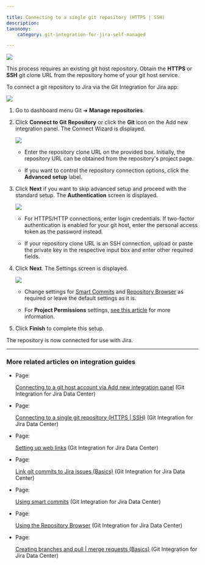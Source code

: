 ```yaml
---

title: Connecting to a single git repository (HTTPS | SSH)
description:
taxonomy:
    category: git-integration-for-jira-self-managed

---
```

![](https://bigbrassband.atlassian.net/wiki/download/attachments/2044035207/gitlab-repository-home.png?version=1&modificationDate=1640790600104&cacheVersion=1&api=v2)

This process requires an existing git host repository. Obtain the **HTTPS** or **SSH** git clone URL from the repository home of your git host service.

To connect a git repository to Jira via the Git Integration for Jira app:

![](https://bigbrassband.atlassian.net/wiki/download/thumbnails/2044035207/gitserver-gitmgr-connect-repo-sel.png?version=1&modificationDate=1640790600110&cacheVersion=1&api=v2&width=680&height=402)

1.  Go to dashboard menu Git ➜ **Manage repositories**.

2.  Click **Connect to Git Repository** or click the **Git** icon on the Add new integration panel. The Connect Wizard is displayed.

    ![](https://bigbrassband.atlassian.net/wiki/download/thumbnails/2044035207/gitserver-connect-wizard-01(c).png?version=1&modificationDate=1640790600121&cacheVersion=1&api=v2&width=646&height=502)
    *   Enter the repository clone URL on the provided box. Initially, the repository URL can be obtained from the repository's project page.

    *   If you want to control the repository connection options, click the **Advanced setup** label.

3.  Click **Next** if you want to skip advanced setup and proceed with the standard setup. The **Authentication** screen is displayed.

    ![](https://bigbrassband.atlassian.net/wiki/download/thumbnails/2044035207/gitserver-connect-wizard-02a.png?version=1&modificationDate=1640790600123&cacheVersion=1&api=v2&width=646&height=428)
    *   For HTTPS/HTTP connections, enter login credentials. If two-factor authentication is enabled for your git host, enter the personal access token as the password instead.

    *   If your repository clone URL is an SSH connection, upload or paste the private key in the respective input box and enter other required fields.

4.  Click **Next**. The Settings screen is displayed.

    ![](https://bigbrassband.atlassian.net/wiki/download/thumbnails/2044035207/gitserver-connect-wizard-03a.png?version=1&modificationDate=1640790600125&cacheVersion=1&api=v2&width=646&height=391)
    *   Change settings for [Smart Commits](https://bigbrassband.atlassian.net/wiki/spaces/GITSERVER/pages/1923029046) and [Repository Browser](https://bigbrassband.atlassian.net/wiki/spaces/GITSERVER/pages/1923029214) as required or leave the default settings as it is.

    *   For **Project Permissions** settings, [see this article](https://bigbrassband.atlassian.net/wiki/spaces/GITSERVER/pages/1923028500) for more information.

5.  Click **Finish** to complete this setup.


The repository is now connected for use with Jira.

* * *

### More related articles on integration guides

*   Page:

    [Connecting to a git host account via Add new integration panel](/wiki/spaces/GIJDC/pages/2044035170/Connecting+to+a+git+host+account+via+Add+new+integration+panel) (Git Integration for Jira Data Center)

*   Page:

    [Connecting to a single git repository (HTTPS | SSH)](/wiki/spaces/GIJDC/pages/2044035207) (Git Integration for Jira Data Center)

*   Page:

    [Setting up web links](/wiki/spaces/GIJDC/pages/2045181986/Setting+up+web+links) (Git Integration for Jira Data Center)

*   Page:

    [Link git commits to Jira issues (Basics)](/wiki/spaces/GIJDC/pages/2045149189) (Git Integration for Jira Data Center)

*   Page:

    [Using smart commits](/wiki/spaces/GIJDC/pages/2045149209/Using+smart+commits) (Git Integration for Jira Data Center)

*   Page:

    [Using the Repository Browser](/wiki/spaces/GIJDC/pages/2045214758/Using+the+Repository+Browser) (Git Integration for Jira Data Center)

*   Page:

    [Creating branches and pull | merge requests (Basics)](/wiki/spaces/GIJDC/pages/2045149234) (Git Integration for Jira Data Center)
